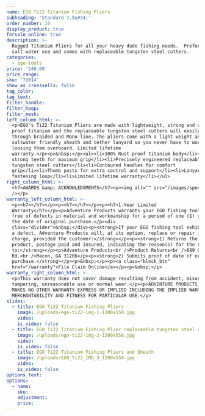 ```yaml
---
name: EGO Ti22 Titanium Fishing Pliers
subheading: 'Standard 7.5&#34;'
order_number: 10
display_product: true
forsale_online: true
description: >-
  Rugged Titanium Pliers for all your heavy dude fishing needs.  Prefect for
  salt water use and comes with replaceable tungsten steel cutters.
categories:
  - ego-tools
price: '240.00'
price_range:
sku: '73014'
show_as_crosssells: false
tag_color:
tag_text:
filter_handle:
filter_hoop:
filter_mesh:
left_column_html: >-
  <p>EGO's Ti22 Titanium Pliers are made with lightweight, strong and corrosion
  proof titanium and the replaceable tungsten steel cutters will easily cut
  through braided and Mono line. The pliers come with a light weight and
  saltwater friendly sheath and tether lanyard so you never have to worry about
  loosing them overboard. Limited lifetime
  warranty.</p><p>&nbsp;</p><ul><li>100% Rust proof titanium body</li><li>Ultra
  strong teeth for maximum grip</li><li>Precisely engineered replaceable
  tungsten steel cutters</li><li>Contoured handles for comfort
  grip</li><li>Thumb posts for extra control and support</li><li>Lanyard
  fastening loop</li><li>Limited lifetime warranty</li></ul>
right_column_html: >-
  <h7>AWARDS &amp; ACKNOWLEDGMENTS</h7><p><img alt="" src="/images/spec2.jpg"
  /></p>
warranty_left_column_html: >-
  <p><h7></h7></p><p><h7></h7></p><p><h7>1-Year Limited
  Warranty</h7></p><p>Adventure Products warrants your EGO fishing tool to be
  free of defects in material and workmanship for a period of one (1) years from
  the date of original purchase.</p><div
  class="divider">&nbsp;</div><p><strong>If your EGO fishing tool exhibits such
  a defect, Adventure Products will, at its option, replace or repair it without
  charge, provided the customer:</strong></p><p><strong>1) Returns the defective
  product, postage paid and insured, indicating the reason(s) for the return
  to:</strong></p><p>Adventure Products<br />Product Returns<br />889 Guy Paine
  Rd.<br />Macon, GA 31206</p><p><strong>2) Submits proof of date of original
  purchase.</strong></p><p>&nbsp;</p><p><a class="block_btn"
  href="/warranty">File Claim Online</a></p><p>&nbsp;</p>
warranty_right_column_html: >-
  <p>This warranty does not cover damage resulting from accident, misuse, abuse,
  tampering, unreasonable use or normal wear.</p><p>ADVENTURE PRODUCTS, INC.
  MAKES NO OTHER WARRANTY EXPRESS OR IMPLIED INCLUDING THE IMPLIED WARRANTIES OF
  MERCHANTABILITY AND FITNESS FOR PARTICULAR USE.</p>
slides:
  - title: EGO Ti22 Titanium Fishing Pliers
    image: /uploads/ego-ti22-img-1-1200x550.jpg
    video:
    is_video: false
  - title: EGO Ti22 Titanium Fishing Plier replaceable tungsten steel cutters Cutters
    image: /uploads/ego-ti22-img-2-1200x550.jpg
    video:
    is_video: false
  - title: EGO Ti22 Titanium Fishing Pliers and Sheath
    image: /uploads/EGO_Ti22_IMG_3_1200x550.jpg
    video:
    is_video: false
options_text:
options:
  - name:
    sku:
    adjustment:
    price:
---
```

